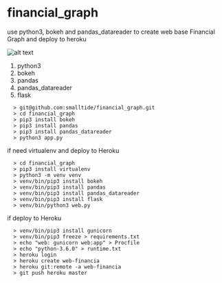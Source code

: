 # financial_graph
use python3, bokeh and pandas_datareader to create web base Financial Graph and deploy to heroku

![alt text](https://github.com/smalltide/financial_graph/blob/master/screenshot.png "financial_graph")

1. python3
2. bokeh
3. pandas
4. pandas_datareader
5. flask

```
  > git@github.com:smalltide/financial_graph.git
  > cd financial_graph
  > pip3 install bokeh
  > pip3 install pandas
  > pip3 install pandas_datareader
  > python3 app.py
```

if need virtualenv and deploy to Heroku
```
  > cd financial_graph
  > pip3 install virtualenv
  > python3 -m venv venv
  > venv/bin/pip3 install bokeh
  > venv/bin/pip3 install pandas
  > venv/bin/pip3 install pandas_datareader
  > venv/bin/pip3 install flask
  > venv/bin/python3 web.py
```

if deploy to Heroku
```
  > venv/bin/pip3 install gunicorn
  > venv/bin/pip3 freeze > requirements.txt
  > echo "web: gunicorn web:app" > Procfile
  > echo "python-3.6.0" > runtime.txt
  > heroku login
  > heroku create web-financia
  > heroku git:remote -a web-financia
  > git push heroku master
```
